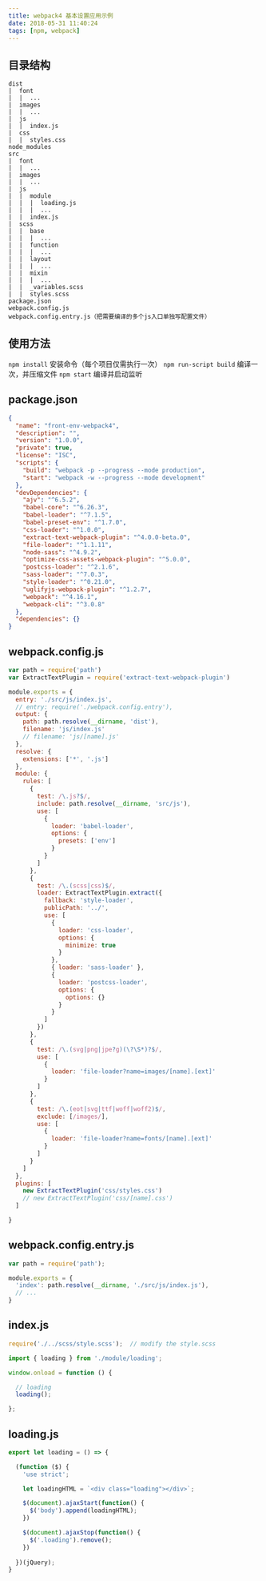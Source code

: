 ```yaml
---
title: webpack4 基本设置应用示例
date: 2018-05-31 11:40:24
tags: [npm, webpack]
---
```


## 目录结构

    dist
    |  font
    |  |  ...
    |  images
    |  |  ...
    |  js
    |  |  index.js
    |  css
    |  |  styles.css
    node_modules
    src
    |  font
    |  |  ...
    |  images
    |  |  ...
    |  js
    |  |  module
    |  |  |  loading.js
    |  |  |  ...
    |  |  index.js
    |  scss
    |  |  base
    |  |  |  ...
    |  |  function
    |  |  |  ...
    |  |  layout
    |  |  |  ...
    |  |  mixin
    |  |  |  ...
    |  |  _variables.scss
    |  |  styles.scss
    package.json
    webpack.config.js
    webpack.config.entry.js（把需要编译的多个js入口单独写配置文件）

## 使用方法

`npm install` 安装命令（每个项目仅需执行一次）
`npm run-script build` 编译一次，并压缩文件
`npm start` 编译并启动监听

<!-- more -->

## package.json

```json
{
  "name": "front-env-webpack4",
  "description": "",
  "version": "1.0.0",
  "private": true,
  "license": "ISC",
  "scripts": {
    "build": "webpack -p --progress --mode production",
    "start": "webpack -w --progress --mode development"
  },
  "devDependencies": {
    "ajv": "^6.5.2",
    "babel-core": "^6.26.3",
    "babel-loader": "^7.1.5",
    "babel-preset-env": "^1.7.0",
    "css-loader": "^1.0.0",
    "extract-text-webpack-plugin": "^4.0.0-beta.0",
    "file-loader": "^1.1.11",
    "node-sass": "^4.9.2",
    "optimize-css-assets-webpack-plugin": "^5.0.0",
    "postcss-loader": "^2.1.6",
    "sass-loader": "^7.0.3",
    "style-loader": "^0.21.0",
    "uglifyjs-webpack-plugin": "^1.2.7",
    "webpack": "^4.16.1",
    "webpack-cli": "^3.0.8"
  },
  "dependencies": {}
}

```

## webpack.config.js

```js
var path = require('path')
var ExtractTextPlugin = require('extract-text-webpack-plugin')

module.exports = {
  entry: './src/js/index.js',
  // entry: require('./webpack.config.entry'),
  output: {
    path: path.resolve(__dirname, 'dist'),
    filename: 'js/index.js'
    // filename: 'js/[name].js'
  },
  resolve: {
    extensions: ['*', '.js']
  },
  module: {
    rules: [
      {
        test: /\.js?$/,
        include: path.resolve(__dirname, 'src/js'),
        use: [
          {
            loader: 'babel-loader',
            options: {
              presets: ['env']
            }
          }
        ]
      },
      {
        test: /\.(scss|css)$/,
        loader: ExtractTextPlugin.extract({
          fallback: 'style-loader',
          publicPath: '../',
          use: [
            {
              loader: 'css-loader',
              options: {
                minimize: true
              }
            },
            { loader: 'sass-loader' },
            {
              loader: 'postcss-loader',
              options: {
                options: {}
              }
            }
          ]
        })
      },
      {
        test: /\.(svg|png|jpe?g)(\?\S*)?$/,
        use: [
          {
            loader: 'file-loader?name=images/[name].[ext]'
          }
        ]
      },
      {
        test: /\.(eot|svg|ttf|woff|woff2)$/,
        exclude: [/images/],
        use: [
          {
            loader: 'file-loader?name=fonts/[name].[ext]'
          }
        ]
      }
    ]
  },
  plugins: [
    new ExtractTextPlugin('css/styles.css')
    // new ExtractTextPlugin('css/[name].css')
  ]

}

```

## webpack.config.entry.js

```js
var path = require('path');

module.exports = {
  'index': path.resolve(__dirname, './src/js/index.js'),
  // ...
}

```

## index.js

```js
require('./../scss/style.scss');  // modify the style.scss

import { loading } from './module/loading';

window.onload = function () {

  // loading
  loading();

};
```

## loading.js

```js
export let loading = () => {

  (function ($) {
    'use strict';

    let loadingHTML = `<div class="loading"></div>`;

    $(document).ajaxStart(function() {
      $('body').append(loadingHTML);
    })

    $(document).ajaxStop(function() {
      $('.loading').remove();
    })
    
  })(jQuery);
}
```
